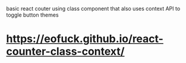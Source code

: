 basic react couter using class component that also uses context API to toggle button themes
<br/>
# https://eofuck.github.io/react-counter-class-context/
